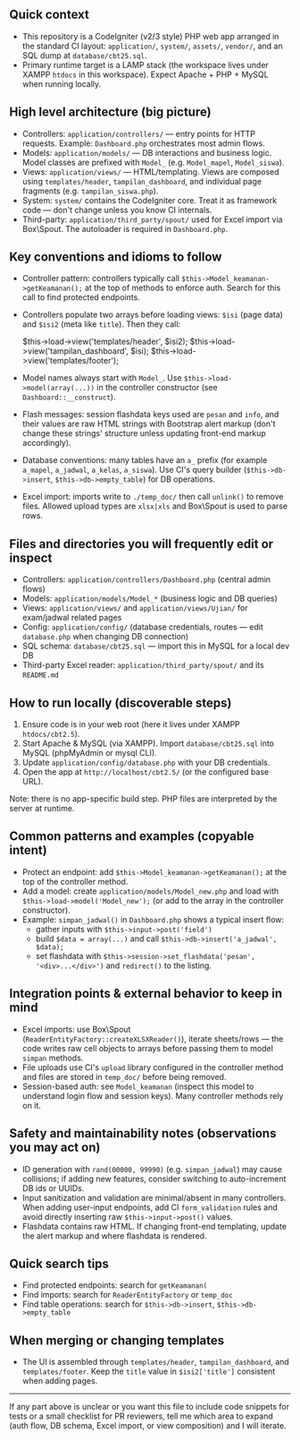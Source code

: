 ## Quick context

- This repository is a CodeIgniter (v2/3 style) PHP web app arranged in the standard CI layout: `application/`, `system/`, `assets/`, `vendor/`, and an SQL dump at `database/cbt25.sql`.
- Primary runtime target is a LAMP stack (the workspace lives under XAMPP `htdocs` in this workspace). Expect Apache + PHP + MySQL when running locally.

## High level architecture (big picture)

- Controllers: `application/controllers/` — entry points for HTTP requests. Example: `Dashboard.php` orchestrates most admin flows.
- Models: `application/models/` — DB interactions and business logic. Model classes are prefixed with `Model_` (e.g. `Model_mapel`, `Model_siswa`).
- Views: `application/views/` — HTML/templating. Views are composed using `templates/header`, `tampilan_dashboard`, and individual page fragments (e.g. `tampilan_siswa.php`).
- System: `system/` contains the CodeIgniter core. Treat it as framework code — don't change unless you know CI internals.
- Third-party: `application/third_party/spout/` used for Excel import via Box\Spout. The autoloader is required in `Dashboard.php`.

## Key conventions and idioms to follow

- Controller pattern: controllers typically call `$this->Model_keamanan->getKeamanan();` at the top of methods to enforce auth. Search for this call to find protected endpoints.
- Controllers populate two arrays before loading views: `$isi` (page data) and `$isi2` (meta like `title`). Then they call:

  $this->load->view('templates/header', $isi2);
  $this->load->view('tampilan_dashboard', $isi);
  $this->load->view('templates/footer');

- Model names always start with `Model_`. Use `$this->load->model(array(...))` in the controller constructor (see `Dashboard::__construct`).
- Flash messages: session flashdata keys used are `pesan` and `info`, and their values are raw HTML strings with Bootstrap alert markup (don't change these strings' structure unless updating front-end markup accordingly).
- Database conventions: many tables have an `a_` prefix (for example `a_mapel`, `a_jadwal`, `a_kelas`, `a_siswa`). Use CI's query builder (`$this->db->insert`, `$this->db->empty_table`) for DB operations.
- Excel import: imports write to `./temp_doc/` then call `unlink()` to remove files. Allowed upload types are `xlsx|xls` and Box\Spout is used to parse rows.

## Files and directories you will frequently edit or inspect

- Controllers: `application/controllers/Dashboard.php` (central admin flows)
- Models: `application/models/Model_*` (business logic and DB queries)
- Views: `application/views/` and `application/views/Ujian/` for exam/jadwal related pages
- Config: `application/config/` (database credentials, routes — edit `database.php` when changing DB connection)
- SQL schema: `database/cbt25.sql` — import this in MySQL for a local dev DB
- Third-party Excel reader: `application/third_party/spout/` and its `README.md`

## How to run locally (discoverable steps)

1. Ensure code is in your web root (here it lives under XAMPP `htdocs/cbt2.5`).
2. Start Apache & MySQL (via XAMPP). Import `database/cbt25.sql` into MySQL (phpMyAdmin or mysql CLI).
3. Update `application/config/database.php` with your DB credentials.
4. Open the app at `http://localhost/cbt2.5/` (or the configured base URL).

Note: there is no app-specific build step. PHP files are interpreted by the server at runtime.

## Common patterns and examples (copyable intent)

- Protect an endpoint: add `$this->Model_keamanan->getKeamanan();` at the top of the controller method.
- Add a model: create `application/models/Model_new.php` and load with `$this->load->model('Model_new');` (or add to the array in the controller constructor).
- Example: `simpan_jadwal()` in `Dashboard.php` shows a typical insert flow:
  - gather inputs with `$this->input->post('field')`
  - build `$data = array(...)` and call `$this->db->insert('a_jadwal', $data);`
  - set flashdata with `$this->session->set_flashdata('pesan', '<div>...</div>')` and `redirect()` to the listing.

## Integration points & external behavior to keep in mind

- Excel imports: use Box\Spout (`ReaderEntityFactory::createXLSXReader()`), iterate sheets/rows — the code writes raw cell objects to arrays before passing them to model `simpan` methods.
- File uploads use CI's `upload` library configured in the controller method and files are stored in `temp_doc/` before being removed.
- Session-based auth: see `Model_keamanan` (inspect this model to understand login flow and session keys). Many controller methods rely on it.

## Safety and maintainability notes (observations you may act on)

- ID generation with `rand(00000, 99990)` (e.g. `simpan_jadwal`) may cause collisions; if adding new features, consider switching to auto-increment DB ids or UUIDs.
- Input sanitization and validation are minimal/absent in many controllers. When adding user-input endpoints, add CI `form_validation` rules and avoid directly inserting raw `$this->input->post()` values.
- Flashdata contains raw HTML. If changing front-end templating, update the alert markup and where flashdata is rendered.

## Quick search tips

- Find protected endpoints: search for `getKeamanan(`
- Find imports: search for `ReaderEntityFactory` or `temp_doc`
- Find table operations: search for `$this->db->insert`, `$this->db->empty_table`

## When merging or changing templates

- The UI is assembled through `templates/header`, `tampilan_dashboard`, and `templates/footer`. Keep the `title` value in `$isi2['title']` consistent when adding pages.

---

If any part above is unclear or you want this file to include code snippets for tests or a small checklist for PR reviewers, tell me which area to expand (auth flow, DB schema, Excel import, or view composition) and I will iterate.
